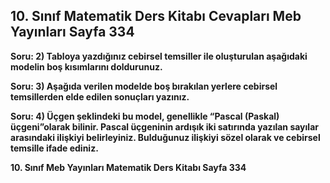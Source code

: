 ## 10. Sınıf Matematik Ders Kitabı Cevapları Meb Yayınları Sayfa 334

**Soru: 2) Tabloya yazdığınız cebirsel temsiller ile oluşturulan aşağıdaki modelin boş kısımlarını doldurunuz.**

**Soru: 3) Aşağıda verilen modelde boş bırakılan yerlere cebirsel temsillerden elde edilen sonuçları yazınız.**

**Soru: 4) Üçgen şeklindeki bu model, genellikle “Pascal (Paskal) üçgeni”olarak bilinir. Pascal üçgeninin ardışık iki satırında yazılan sayılar arasındaki ilişkiyi belirleyiniz. Bulduğunuz ilişkiyi sözel olarak ve cebirsel temsille ifade ediniz.**

**10. Sınıf Meb Yayınları Matematik Ders Kitabı Sayfa 334**